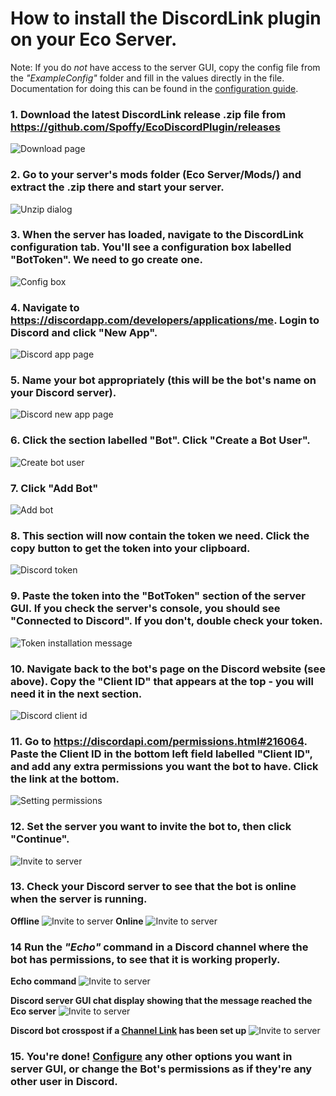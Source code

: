 # How to install the DiscordLink plugin on your Eco Server.

Note: If you do _*not*_ have access to the server GUI, copy the config file from the _"ExampleConfig"_ folder and fill in the values directly in the file. Documentation for doing this can be found in the [configuration guide](ConfigurationNoGUI.md).

### 1. Download the latest DiscordLink release .zip file from <https://github.com/Spoffy/EcoDiscordPlugin/releases>

![Download page](images/installation/1.png)

### 2. Go to your server's mods folder (Eco Server/Mods/) and extract the .zip there and start your server.

![Unzip dialog](images/installation/2.png)

### 3. When the server has loaded, navigate to the DiscordLink configuration tab. You'll see a configuration box labelled "BotToken". We need to go create one.

![Config box](images/installation/3.png)

### 4. Navigate to <https://discordapp.com/developers/applications/me>. Login to Discord and click "New App".

![Discord app page](images/installation/4.png)

### 5. Name your bot appropriately (this will be the bot's name on your Discord server).

![Discord new app page](images/installation/5.png)

### 6. Click the section labelled "Bot". Click "Create a Bot User".

![Create bot user](images/installation/6.png)

### 7. Click "Add Bot"

![Add bot](images/installation/7.png)

### 8. This section will now contain the token we need. Click the copy button to get the token into your clipboard.

![Discord token](images/installation/8.png)

### 9. Paste the token into the "BotToken" section of the server GUI. If you check the server's console, you should see "Connected to Discord". If you don't, double check your token.

![Token installation message](images/installation/9.png)

### 10. Navigate back to the bot's page on the Discord website (see above). Copy the "Client ID" that appears at the top - you will need it in the next section.

![Discord client id](images/installation/10.png)

### 11. Go to <https://discordapi.com/permissions.html#216064>. Paste the Client ID in the bottom left field labelled "Client ID", and add any extra permissions you want the bot to have. Click the link at the bottom.

![Setting permissions](images/installation/11.png)

### 12. Set the server you want to invite the bot to, then click "Continue".

![Invite to server](images/installation/12.png)

### 13. Check your Discord server to see that the bot is online when the server is running.
**Offline**
![Invite to server](images/installation/13_1.png)
**Online**
![Invite to server](images/installation/13_2.png)

### 14 Run the _"Echo"_ command in a Discord channel where the bot has permissions, to see that it is working properly.

**Echo command**
![Invite to server](images/installation/14_1.png)

**Discord server GUI chat display showing that the message reached the Eco server**
![Invite to server](images/installation/14_2.png)

**Discord bot crosspost if a [Channel Link](ConfigurationGUI.md) has been set up**
![Invite to server](images/installation/14_3.png)

### 15. You're done! [Configure](ConfigurationGUI.md) any other options you want in server GUI, or change the Bot's permissions as if they're any other user in Discord.
